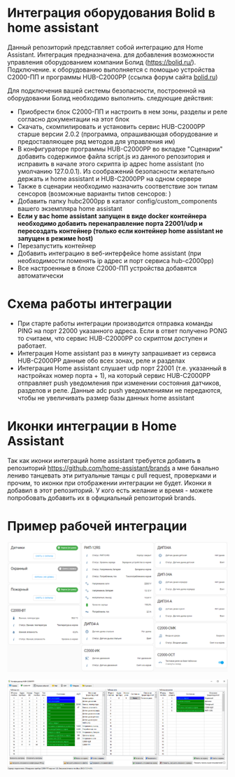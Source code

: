 # Интеграция оборудования Bolid в home assistant

Данный репозиторий представляет собой интеграцию для Home Assistant. Интеграция предназначена.
для добавления возможности управления оборудованием компании Болид (https://bolid.ru/). Подключение.
к оборудованию выполняется с помощью устройства С2000-ПП и программы HUB-C2000PP (ссылка форум сайта [bolid.ru](https://partners.bolid.ru/forum/forum_23451.html#answer25769))

Для подключения вашей системы безопасности, построенной на оборудовании Болид необходимо выполнить.
следующие действия:

- Приобрести блок С2000-ПП и настроить в нем зоны, разделы и реле согласно документации на этот блок
- Скачать, скомпилировать и установить сервис HUB-C2000PP старше версии 2.0.2 (программа, опрашивающая оборудование и предоставляющее ряд методов для управления им)
- В конфигураторе программы HUB-C2000PP во вкладке "Сценарии" добавить содержимое файла script.js из данного репозитория и исправить в начале этого скрипта ip адрес home assistant (по умолчанию 127.0.0.1). Из соображений безопасности желательно держать и home assistant и HUB-C2000PP на одном сервере 
- Также в сценарии необходимо назначить соответствие зон типам сенсоров (возможные варианты типов сенсоров: )
- Добавить папку hubc2000pp в каталог config/custom_components вашего экземпляра home assistant
- **Если у вас home assistant запущен в виде docker контейнера необходимо добавить перенаправление порта 22001/udp и пересоздать контейнер (только если контейнер home assistant не запущен в режиме host)**
- Перезапустить контейнер
- Добавить интеграцию в веб-интерфейсе home assistant (при необходимости поменять ip адрес и порт сервиса hub-c2000pp)
- Все настроенные в блоке С2000-ПП устройства добавятся автоматически

# Схема работы интеграции

- При старте работы интеграции производится отправка команды PING на порт 22000 указанного адреса. Если в ответ получено PONG то считаем, что сервис HUB-C2000PP со скриптом доступен и работает.
- Интеграция Home assistant раз в минуту запрашивает из сервиса HUB-C2000PP данные обо всех зонах, реле и разделах
- Интеграция Home assistant слушает udp порт 22001 (т.е. указанный в настройках номер порта + 1), на который сервис HUB-C2000PP отправляет push уведомления при изменении состояния датчиков, разделов и реле. Данные adc push уведомлениями не передаются, чтобы не увеличивать размер базы данных home assistant

# Иконки интеграции в Home Assistant

Так как иконки интеграций home assistant требуется добавить в репозиторий https://github.com/home-assistant/brands а мне банально лениво танцевать эти ритуальные танцы c pull request, проверками и прочим, то иконки при отображении интеграции не будет. 
Иконки я добавил в этот репозиторий. У кого есть желание и время - можете попробовать добавить их в официальный репозиторий brands.

# Пример рабочей интеграции


![Скриншот](https://github.com/Regressor/hass-hubc2000pp/blob/master/hass_bolid.png?raw=true)

![Конфигуратор](https://github.com/Regressor/hass-hubc2000pp/blob/master/configurator.png?raw=true)
